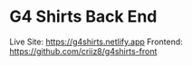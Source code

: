 # G4 Shirts Back End

Live Site: https://g4shirts.netlify.app
Frontend: https://github.com/criiz8/g4shirts-front
